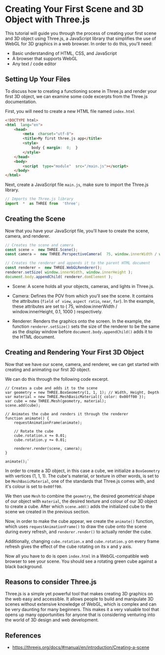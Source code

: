 ﻿
# Creating Your First Scene and 3D Object with Three.js

This tutorial will guide you through the process of creating your first scene and 3D object using Three.js, a JavaScript library that simplifies the use of WebGL for 3D graphics in a web browser. In order to do this, you'll need: 

-   Basic understanding of HTML, CSS, and JavaScript
-   A browser that supports WebGL
-   Any text / code editor

## Setting Up Your Files

To discuss how to creating a functioning scene in Three.js and render your first 3D object, we can examine some code excerpts from the Three.js documentation.

First, you will need to create a new HTML file named `index.html` 

```html
<!DOCTYPE html>  
<html  lang="en">  
	<head>  
		<meta  charset="utf-8">  
		<title>My first three.js app</title>  
		<style> 
			body { margin:  0;  }  
		</style>  
	</head>  
	<body>  
		<script  type="module"  src="/main.js"></script>  
	</body>  
</html>
```

Next, create a JavaScript file `main.js`, make sure to import the Three.js library.

```javascript
// Imports the Three.js library
import  *  as THREE from  'three';  
```

## Creating the Scene

Now that you have your JavaScript file, you'll have to create the scene, camera, and renderer.

```javascript
// Creates the scene and camera
const scene =  new THREE.Scene();  
const camera =  new THREE.PerspectiveCamera(  75, window.innerWidth / window.innerHeight,  0.1,  1000  );  

// Creates the renderer and appends it to the parent HTML document
const renderer =  new THREE.WebGLRenderer(); 
renderer.setSize( window.innerWidth, window.innerHeight ); 
document.body.appendChild( renderer.domElement );
```


- Scene: A scene holds all your objects, cameras, and lights in Three.js.

- Camera: Defines the POV from which you'll see the scene. It contains the attributes (`field of view`, `aspect ratio`, `near`, `far`). In the example, these attributes are set to ( 75, window.innerWidth / window.innerHeight,  0.1,  1000 ) respectively. 

- Renderer: Renders the graphics onto the screen. In the example, the function `renderer.setSize()` sets the size of the renderer to be the same as the display window before `document.body.appendChild()` adds it to the HTML document. 

## Creating and Rendering Your First 3D Object

Now that we have our scene, camera, and renderer, we can get started with creating and animating our first 3D object.

We can do this through the following code excerpt.

```javascriptCopy 
// Creates a cube and adds it to the scene
var geometry = new THREE.BoxGeometry(1, 1, 1); // Width, Height, Depth
var material = new THREE.MeshBasicMaterial({ color: 0x00ff00 });
var cube = new THREE.Mesh(geometry, material);
scene.add(cube);

// Animates the cube and renders it through the renderer
function animate() {
    requestAnimationFrame(animate);

    // Rotate the cube
    cube.rotation.x += 0.01;
    cube.rotation.y += 0.01;

    renderer.render(scene, camera);
}

animate();` 
```

In order to create a 3D object, in this case a cube, we initialize a `BoxGeometry` with vertices (1, 1, 1). The cube's material, or texture in other words, is set to be `MeshBasicMaterial`, one of the standards that Three.js comes with, and it's colour is set to `0x00ff00`. 

We then use `Mesh` to combine the `geometry`, the desired geometrical shape of our object with `material`, the desired texture and colour of our 3D object to create a cube. After which `scene.add()`
adds the initialized cube to the scene we created in the previous section. 

Now, in order to make the cube appear, we create the `animate()` function, which uses `requestAnimationFrame()` to draw the cube onto the scene during every refresh, and `renderer.render()` to actually render the cube.

Additionally, changing `cube.rotation.x` and `cube.rotation.y` on every frame refresh gives the effect of the cube rotating on its x and y axis.

Now all you have to do is open `index.html` in a WebGL-compatible web browser to see your scene. You should see a rotating green cube against a black background.

## Reasons to consider Three.js

Three.js is a simple yet powerful tool that makes creating 3D graphics on the web easy and accessible. It allows people to build and manipulate 3D scenes without extensive knowledge of WebGL, which is complex and can be very daunting for many beginners. This makes it a very valuable tool that opens up many opportunities  for anyone that is considering venturing into the world of 3D design and web development. 


## References
- https://threejs.org/docs/#manual/en/introduction/Creating-a-scene

